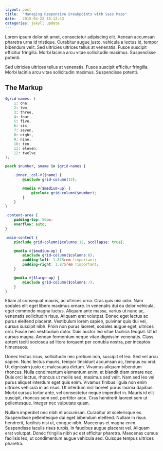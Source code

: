 ```yaml
---
layout: post
title:  "Managing Responsive Breakpoints with Sass Maps"
date:   2015-04-22 15:12:43
categories: jekyll update
---
```

Lorem ipsum dolor sit amet, consectetur adipiscing elit. Aenean accumsan pharetra urna id tristique. Curabitur augue justo, vehicula a lectus id, tempor bibendum velit. Sed ultricies ultrices tellus at venenatis. Fusce suscipit efficitur fringilla. Morbi lacinia arcu vitae sollicitudin maximus. Suspendisse potenti.

Sed ultricies ultrices tellus at venenatis. Fusce suscipit efficitur fringilla. Morbi lacinia arcu vitae sollicitudin maximus. Suspendisse potenti.

## The Markup
``` scss
$grid-names: (
    1: one,
    2: two,
    3: three,
    4: four,
    5: five,
    6: six,
    7: seven,
    8: eight,
    9: nine,
    10: ten,
    11: eleven,
    12: twelve
);

@each $number, $name in $grid-names {

    .inner__col-#{$name} {
        @include grid-column(12);

        @media #{$medium-up} {
            @include grid-column($number);
        }
    }
}

.content-area {
    padding-top: 50px;
    overflow: auto;
}

.main-content {
    @include grid-column($columns:12, $collapse: true);

    @media #{$medium-up} {
        @include grid-column($columns:8);
        padding-left: 1.875rem !important;
        padding-right: 1.875rem !important;
    }

    @media #{$large-up} {
        @include grid-column($columns:7);
    }
}
```
Etiam at consequat mauris, ac ultrices urna. Cras quis nisi odio. Nam sodales elit eget libero maximus ornare. In venenatis dui eu dolor vehicula, eget commodo magna luctus. Aliquam ante massa, varius ut nunc ac, venenatis sollicitudin risus. Aliquam erat volutpat. Donec eget lectus ac purus eleifend placerat. Vestibulum lorem sapien, pulvinar quis dui vel, cursus suscipit nibh. Proin non purus laoreet, sodales augue eget, ultrices orci. Fusce nec vestibulum dolor. Duis auctor leo vitae facilisis feugiat. Ut id cursus magna. Aenean fermentum neque vitae dignissim venenatis. Class aptent taciti sociosqu ad litora torquent per conubia nostra, per inceptos himenaeos.

Donec lectus risus, sollicitudin nec pretium non, suscipit et leo. Sed vel arcu sapien. Nunc lectus mauris, tempor tincidunt accumsan ac, tempus eu orci. Ut dignissim justo et malesuada dictum. Vivamus aliquam bibendum rhoncus. Nulla condimentum elementum enim, et blandit diam ornare nec. Duis orci lectus, rhoncus ut mollis sed, maximus sed velit. Nam sed leo vel purus aliquet interdum eget quis enim. Vivamus finibus ligula non enim ultrices vehicula in ac risus. Ut interdum nisl laoreet purus lacinia dapibus. Morbi cursus tortor ante, vel consectetur neque imperdiet in. Mauris id elit suscipit, rhoncus sem sed, porttitor arcu. Cras hendrerit laoreet sem ut pellentesque. Integer nec vulputate quam.

Nullam imperdiet nec nibh et accumsan. Curabitur at scelerisque ex. Suspendisse pellentesque dui eget bibendum eleifend. Nullam in risus hendrerit, facilisis nisi ut, congue nibh. Maecenas et magna enim. Suspendisse iaculis risus turpis, in faucibus augue placerat vel. Aliquam erat volutpat. Donec fringilla nibh ac est efficitur pharetra. Maecenas cursus facilisis leo, ut condimentum augue vehicula sed. Quisque tempus ultrices pharetra.
